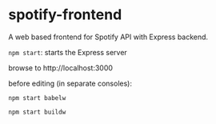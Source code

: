 # spotify-frontend
A web based frontend for Spotify API with Express backend.

`npm start`: starts the Express server

browse to http://localhost:3000

before editing (in separate consoles):

`npm start babelw`

`npm start buildw`


